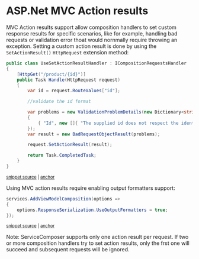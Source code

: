 <!--
GENERATED FILE - DO NOT EDIT
This file was generated by [MarkdownSnippets](https://github.com/SimonCropp/MarkdownSnippets).
Source File: /docs/action-results.source.md
To change this file edit the source file and then run MarkdownSnippets.
-->

# ASP.Net MVC Action results

MVC Action results support allow composition handlers to set custom response results for specific scenarios, like for example, handling bad requests or validation error thoat would nornmally require throwing an exception. Setting a custom action result is done by using the `SetActionResult()` `HttpRequest` extension method:

<!-- snippet: net-core-3x-action-results -->
<a id='snippet-net-core-3x-action-results'></a>
```cs
public class UseSetActionResultHandler : ICompositionRequestsHandler
{
    [HttpGet("/product/{id}")]
    public Task Handle(HttpRequest request)
    {
        var id = request.RouteValues["id"];

        //validate the id format

        var problems = new ValidationProblemDetails(new Dictionary<string, string[]>()
        {
            { "Id", new []{ "The supplied id does not respect the identifier format." } }
        });
        var result = new BadRequestObjectResult(problems);

        request.SetActionResult(result);

        return Task.CompletedTask;
    }
}
```
<sup><a href='/src/Snippets.NetCore3x/ActionResult/UseSetActionResultHandler.cs#L10-L31' title='Snippet source file'>snippet source</a> | <a href='#snippet-net-core-3x-action-results' title='Start of snippet'>anchor</a></sup>
<!-- endSnippet -->

Using MVC action results require enabling output formatters support:

<!-- snippet: net-core-3x-action-results-required-config -->
<a id='snippet-net-core-3x-action-results-required-config'></a>
```cs
services.AddViewModelComposition(options =>
{
    options.ResponseSerialization.UseOutputFormatters = true;
});
```
<sup><a href='/src/Snippets.NetCore3x/ActionResult/UseSetActionResultHandler.cs#L37-L42' title='Snippet source file'>snippet source</a> | <a href='#snippet-net-core-3x-action-results-required-config' title='Start of snippet'>anchor</a></sup>
<!-- endSnippet -->

Note: ServiceComposer supports only one action result per request. If two or more composition handlers try to set action results, only the frst one will succeed and subsequent requests will be ignored.
